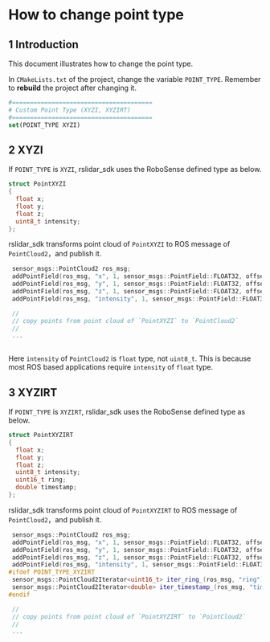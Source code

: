 # How to change point type

## 1 Introduction

This document illustrates how to change the point type. 

In ```CMakeLists.txt``` of the project, change the variable `POINT_TYPE`. Remember to **rebuild** the project after changing it.

```cmake
#=======================================
# Custom Point Type (XYZI, XYZIRT)
#=======================================
set(POINT_TYPE XYZI)
```

## 2 XYZI

If `POINT_TYPE` is `XYZI`, rslidar_sdk uses the RoboSense defined type as below. 

```c++
struct PointXYZI
{
  float x;
  float y;
  float z;
  uint8_t intensity;
};
```

rslidar_sdk transforms point cloud of `PointXYZI` to ROS message of `PointCloud2`，and publish it.

```c++
 sensor_msgs::PointCloud2 ros_msg;
 addPointField(ros_msg, "x", 1, sensor_msgs::PointField::FLOAT32, offset);
 addPointField(ros_msg, "y", 1, sensor_msgs::PointField::FLOAT32, offset);
 addPointField(ros_msg, "z", 1, sensor_msgs::PointField::FLOAT32, offset);
 addPointField(ros_msg, "intensity", 1, sensor_msgs::PointField::FLOAT32, offset);

 // 
 // copy points from point cloud of `PointXYZI` to `PointCloud2`
 //
 ...
 
```

Here `intensity` of `PointCloud2` is `float` type, not `uint8_t`. This is because most ROS based applications require `intensity` of `float` type.  

## 3 XYZIRT

If `POINT_TYPE` is `XYZIRT`, rslidar_sdk uses the RoboSense defined type as below.

```c++
struct PointXYZIRT
{
  float x;
  float y;
  float z;
  uint8_t intensity;
  uint16_t ring;
  double timestamp;
};
```

rslidar_sdk transforms point cloud of `PointXYZIRT` to ROS message of `PointCloud2`，and publish it.

```c++
 sensor_msgs::PointCloud2 ros_msg;
 addPointField(ros_msg, "x", 1, sensor_msgs::PointField::FLOAT32, offset);
 addPointField(ros_msg, "y", 1, sensor_msgs::PointField::FLOAT32, offset);
 addPointField(ros_msg, "z", 1, sensor_msgs::PointField::FLOAT32, offset);
 addPointField(ros_msg, "intensity", 1, sensor_msgs::PointField::FLOAT32, offset);
#ifdef POINT_TYPE_XYZIRT
 sensor_msgs::PointCloud2Iterator<uint16_t> iter_ring_(ros_msg, "ring");
 sensor_msgs::PointCloud2Iterator<double> iter_timestamp_(ros_msg, "timestamp");
#endif

 // 
 // copy points from point cloud of `PointXYZIRT` to `PointCloud2`
 //
 ...
 
```


